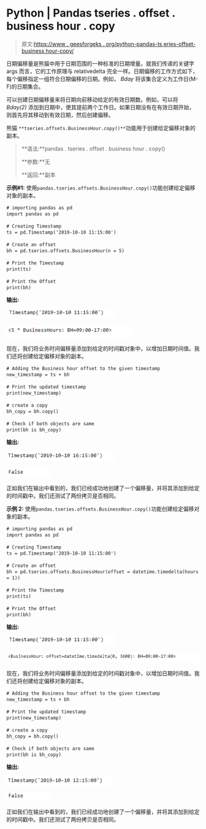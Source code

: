 # Python | Pandas tseries . offset . business hour . copy

> 原文:[https://www . geesforgeks . org/python-pandas-ts eries-offset-business hour-copy/](https://www.geeksforgeeks.org/python-pandas-tseries-offsets-businesshour-copy/)

日期偏移量是熊猫中用于日期范围的一种标准的日期增量。就我们传递的关键字 args 而言，它的工作原理与 relativedelta 完全一样。日期偏移的工作方式如下，每个偏移指定一组符合日期偏移的日期。例如， *Bday* 将该集合定义为工作日(M-F)的日期集合。

可以创建日期偏移量来将日期向前移动给定的有效日期数。例如，可以将 *Bday(2)* 添加到日期中，使其提前两个工作日。如果日期没有在有效日期开始，则首先将其移动到有效日期，然后创建偏移。

熊猫 `**tseries.offsets.BusinessHour.copy()**`功能用于创建给定偏移对象的副本。

> **语法:**pandas . tseries . offset . business hour . copy()
> 
> **参数:**无
> 
> **返回:**副本

**示例#1:** 使用`pandas.tseries.offsets.BusinessHour.copy()`功能创建给定偏移对象的副本。

```
# importing pandas as pd
import pandas as pd

# Creating Timestamp
ts = pd.Timestamp('2019-10-10 11:15:00')

# Create an offset
bh = pd.tseries.offsets.BusinessHour(n = 5)

# Print the Timestamp
print(ts)

# Print the Offset
print(bh)
```

**输出:**

![](img/66ac8b5200dfa895a2edc684097e371d.png)

![](img/d0f27a69e6773625bcb85c0632d91b5b.png)

现在，我们将业务时间偏移量添加到给定的时间戳对象中，以增加日期时间值。我们还将创建给定偏移对象的副本。

```
# Adding the Business hour offset to the given timestamp
new_timestamp = ts + bh

# Print the updated timestamp
print(new_timestamp)

# create a copy
bh_copy = bh.copy()

# Check if both objects are same
print(bh is bh_copy)
```

**输出:**

![](img/27290375bd8481f42961286c2c109e00.png)

![](img/9bf94be2b11df0383a39a63f1c6a72ec.png)

正如我们在输出中看到的，我们已经成功地创建了一个偏移量，并将其添加到给定的时间戳中。我们还测试了两份拷贝是否相同。

**示例 2:** 使用`pandas.tseries.offsets.BusinessHour.copy()`功能创建给定偏移对象的副本。

```
# importing pandas as pd
import pandas as pd

# Creating Timestamp
ts = pd.Timestamp('2019-10-10 11:15:00')

# Create an offset
bh = pd.tseries.offsets.BusinessHour(offset = datetime.timedelta(hours = 1))

# Print the Timestamp
print(ts)

# Print the Offset
print(bh)
```

**输出:**

![](img/66ac8b5200dfa895a2edc684097e371d.png)

![](img/b097251ce76f0181ec86f3a338a70bf5.png)

现在，我们将业务时间偏移量添加到给定的时间戳对象中，以增加日期时间值。我们还将创建给定偏移对象的副本。

```
# Adding the Business hour offset to the given timestamp
new_timestamp = ts + bh

# Print the updated timestamp
print(new_timestamp)

# create a copy
bh_copy = bh.copy()

# Check if both objects are same
print(bh is bh_copy)
```

**输出:**

![](img/0a105bf4193650efe880f10c3ee9441b.png)

![](img/9bf94be2b11df0383a39a63f1c6a72ec.png)

正如我们在输出中看到的，我们已经成功地创建了一个偏移量，并将其添加到给定的时间戳中。我们还测试了两份拷贝是否相同。